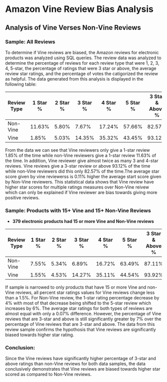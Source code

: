 # Amazon Vine Review Bias Analysis

## Analysis of Vine Verses Non-Vine Reviews

### Sample: All Reviews

To determine if Vine reviews are biased, the Amazon reviews for electronic products was analyzed using SQL
queries. The review data was analyzed to determine the percentage of reviews for each review type that were 1, 2, 3, 4,
5-star, the percentage of ratings that were 3 star or above, the average review star ratings, and the percentage of votes the catigorized the review as helpful. The data generated from this analysis is displayed in the following table:

<table>
	<thead>
		<tr>
			<th>Review Type</th>
			<th>1 Star %</th>
			<th>2 Star %</th>
			<th>3 Star %</th>
			<th>4 Star %</th>
			<th>5 Star %</th>
			<th>3 Star & Above %</th>
			<th>Avg Star Rating</th>
			<th>Helpful %</th>
		</tr>
	</thead>
	<tbody>
		<tr>
			<td>Non-Vine</td>
			<td>11.63%</td>
			<td>5.80%</td>
			<td>7.67%</td>
			<td>17.24%</td>
			<td>57.66%</td>
			<td>82.57%</td>
			<td>4.03</td>
			<td>78.39%</td>
		</tr>
		<tr>
			<td>Vine</td>
			<td>1.85%</td>
			<td>5.03%</td>
			<td>14.35%</td>
			<td>35.32%</td>
			<td>43.45%</td>
			<td>93.12%</td>
			<td>4.14</td>
			<td>80.76%</td>
		</tr>
	</tbody>
</table>

From the data we can see that Vine reviewers only give a 1-star review 1.85% of the time while non-Vine reviewers give a 1-star review 11.63% of the time. In addition, Vine reviewer give almost twice as many 3 and 4-star reviews. Vine reviews give a 3-star review or above 93.12% of the time while non-Vine reviewers did this only 82.57% of the time.The average star score given by vine reviewerss is 0.11% higher the average start score given by Non-Vine reviewers. This statistical data shows that Vine review have higher star scores for multiple ratings measures over Non-Vine reivew which can only be explained if Vine reviewer are bias towards giving more positive reviews.

### Sample: Products with 15+ Vine and 15+ Non-Vine Reviews

 * **379 electronic products had 15 or more Vine and Non-Vine reviews**

<table>
	<thead>
		<tr>
			<th>Review Type</th>
			<th>1 Star %</th>
			<th>2 Star %</th>
			<th>3 Star %</th>
			<th>4 Star %</th>
			<th>5 Star %</th>
			<th>3 Star & Above %</th>
			<th>Avg Star Rating</th>
			<th>Helpful %</th>
		</tr>
	</thead>
	<tbody>
		<tr>
			<td>Non-Vine</td>
			<td>7.55%</td>
			<td>5.34%</td>
			<td>6.89%</td>
			<td>16.72%</td>
			<td>63.49%</td>
			<td>87.11%</td>
			<td>4.23</td>
			<td>73.33%</td>
		</tr>
		<tr>
			<td>Vine</td>
			<td>1.55%</td>
			<td>4.53%</td>
			<td>14.27%</td>
			<td>35.11%</td>
			<td>44.54%</td>
			<td>93.92%</td>
			<td>4.16</td>
			<td>82.19%</td>
		</tr>
	</tbody>
</table>

If sample is narrowed to only products that have 15 or more Vine and non-Vine reviews, all percent star ratings values for Vine reviews change less than a 1.5%. For Non-Vine review, the 1-star rating percentage decrease by 4% with most of that decrease being shifted to the 5-star review which increases by 6%. The average star ratings for both types of reviews are almost equal with only a 0.07% difference. However, the percentage of Vine reviews that are 3-star and above is still significantly greater by 7% over the percentage of Vine reviews that are 3-star and above. The data from this review sample confirms the hypothosis that Vine reviews are significantly biased towards higher star rating.

### Conclusion:
Since the Vine reviews have significantly higher percentage of 3-star and above ratings than non-Vine reviews for both data samples, the data conclusively demonstrates that Vine reviews are biased towards higher star scored as compared to Non-Vine reviews.
